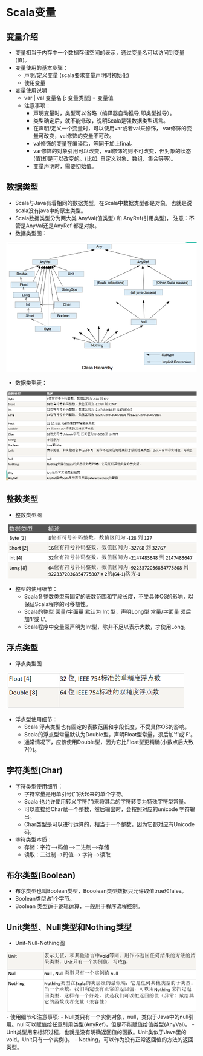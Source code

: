 # Scala变量

## 变量介绍

  - 变量相当于内存中一个数据存储空间的表示，通过变量名可以访问到变量(值)。
  - 变量使用的基本步骤：
    - 声明/定义变量 (scala要求变量声明时初始化) 
    - 使用变量
  - 变量使用说明
    - var | val 变量名 [: 变量类型] = 变量值
    - 注意事项：
      - 声明变量时，类型可以省略（编译器自动推导,即类型推导）。
      - 类型确定后，就不能修改，说明Scala是强数据类型语言。
      - 在声明/定义一个变量时，可以使用var或者val来修饰， var修饰的变量可改变，val修饰的变量不可改。
      - val修饰的变量在编译后，等同于加上final。
      - var修饰的对象引用可以改变，val修饰的则不可改变，但对象的状态(值)却是可以改变的。(比如: 自定义对象、数组、集合等等)。
      - 变量声明时，需要初始值。
     
## 数据类型

  - Scala与Java有着相同的数据类型，在Scala中数据类型都是对象，也就是说scala没有java中的原生类型。
  - Scala数据类型分为两大类 AnyVal(值类型) 和 AnyRef(引用类型)， 注意：不管是AnyVal还是AnyRef 都是对象。
  - 数据类型图：
  
  ![数据类型图](./图片/数据类型图.PNG)
  - 数据类型表：
  
  ![数据类型表](./图片/数据类型表.PNG)
  
## 整数类型

  - 整数类型图
  
  ![整数类型图](./图片/整数类型图.PNG)
  - 整型的使用细节：
    - Scala各整数类型有固定的表数范围和字段长度，不受具体OS的影响，以保证Scala程序的可移植性。
    - Scala的整型 常量/字面量  默认为 Int 型，声明Long型 常量/字面量 须后加'l'或'L'。
    - Scala程序中变量常声明为Int型，除非不足以表示大数，才使用Long。
   
## 浮点类型

  - 浮点类型图
  
  ![浮点类型图](./图片/浮点类型图.PNG)
  - 浮点型使用细节：
    - Scala 浮点类型也有固定的表数范围和字段长度，不受具体OS的影响。
    - Scala的浮点型常量默认为Double型，声明Float型常量，须后加'f'或'F'。
    - 通常情况下，应该使用Double型，因为它比Float型更精确(小数点后大致7位)。
    
## 字符类型(Char)

  - 字符类型使用细节：
    - 字符常量是用单引号('')括起来的单个字符。
    - Scala 也允许使用转义字符('\')来将其后的字符转变为特殊字符型常量。
    - 可以直接给Char赋一个整数，然后输出时，会按照对应的unicode 字符输出。
    - Char类型是可以进行运算的，相当于一个整数，因为它都对应有Unicode码。
  - 字符类型本质：
    - 存储：字符——>码值——>二进制——>存储
    - 读取：二进制——>码值——> 字符——>读取
    
## 布尔类型(Boolean)

  - 布尔类型也叫Boolean类型，Booolean类型数据只允许取值true和false。
  - Boolean类型占1个字节。
  - Boolean 类型适于逻辑运算，一般用于程序流程控制。
  
## Unit类型、Null类型和Nothing类型

  - Unit-Null-Nothing图
  
  ![Unit-Null-Nothing图](./图片/Unit-Null-Nothing图.PNG)
    - 使用细节和注意事项:
      - Null类只有一个实例对象，null，类似于Java中的null引用。null可以赋值给任意引用类型(AnyRef)，但是不能赋值给值类型(AnyVal)。
      - Unit类型用来标识过程，也就是没有明确返回值的函数。Unit类似于Java里的void。Unit只有一个实例()。
      - Nothing，可以作为没有正常返回值的方法的返回类型。
  
    
  

